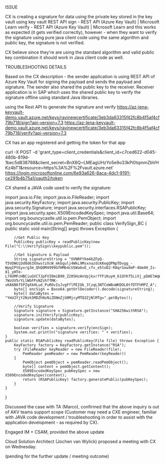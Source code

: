 ISSUE
 
CX is creating a signature for data using the private key stored in the key vault using key vault  REST API 
sign - REST API (Azure Key Vault) | Microsoft Learn
verify - REST API (Azure Key Vault) | Microsoft Learn
and this works as expected (it gets verified correctly), however - when they want to verify the signature using pure java client code using the same algorithm and public key, the signature is not verified.
 
CX believe since they're are using the standard algorithm and valid public key combination it should work in Java client code as well.
 
 
TROUBLESHOOTING DETAILS

Based on the CX description - the sender application is using REST API of Azure Key Vault for signing the payload and sends the payload and signature. The sender also shared the public key to the receiver.
Receiver application is in SAP which uses the shared public key to verify the signature offline using standard Java libraries.
 
using the Rest API to generate the signature and verify
https://az-lena-keyvault-demo.vault.azure.net/keys/ravinewcertificate/3eb3da63315f42fc8b4f5af4cf79b718/sign?api-version=7.3
https://az-lena-keyvault-demo.vault.azure.net/keys/ravinewcertificate/3eb3da63315f42fc8b4f5af4cf79b718/verify?api-version=7.3
 
CX has an app registered and getting the token for that app
 
curl -X POST -d 'grant_type=client_credentials&client_id=c7ced622-d045-480b-819d-1bec5d838788&client_secret=BnX8Q~LMEagUHzYo5e9o33kPi0tqmmZbVHKz4bT1&resource=https%3A%2F%2Fvault.azure.net' https://login.microsoftonline.com/6e93a626-8aca-4dc1-9191-ce291b4b75a1/oauth2/token
 
CX shared a JAVA code used to verify the signature:
 
import java.io.File;
import java.io.FileReader;
import java.security.KeyFactory;
import java.security.PublicKey;
import java.security.Signature;
import java.security.interfaces.RSAPublicKey;
import java.security.spec.X509EncodedKeySpec;
import java.util.Base64;
import org.bouncycastle.util.io.pem.PemObject;
import org.bouncycastle.util.io.pem.PemReader;
public class VerifySign_BC {
    public static void main(String[] args) throws Exception {
    
        //Get Public Key
        PublicKey publicKey = readPublicKey(new File("C:\\VerifySign\\keypublic.pem"));
        
        //Get Signature & Payload
        String signatureString = "OVNRFYkm4bZFpQ-T5VDWUiDd0d63XXwstzXcW_mkbgulj4WkL9MsxnazdcKKegQPNpTDvgg_-WpqIPtEyxrg3m_QhQ0M4999GfHMb4cUSWa6xE_cfv_e5toD2-R8qrSowXmP-4bm4H_Is-81_yHTe-L74UMFcHBCiuGVCTJpFVI0miB90_Z20SHzAnVpjkxr7fFiKuyH_61QYKf5LiVj_pDAElWqWP4YkFsa_NeOn4XNV0MOCb1EXp1rPM-7WzUV5rYLlWbFPsNZshffMK-vKA6B6f5PZqXkHLud_PuROvIoJvgFflPEIQk_3lzqL3NTCeW8uWKDOL0tfDTFhMPZ_A";    
        byte[] encSign = Base64.getUrlDecoder().decode(signatureString);
        byte[] dataBytes = "YmU2YjY2Nzk5MDZhNzNiZDNmZjU0MjcyMTQ3ZjNlMTg=".getBytes();

        //Verify Signature
        Signature signature = Signature.getInstance("SHA256withRSA");
        signature.initVerify(publicKey);
        signature.update(dataBytes);
        
        boolean verifies = signature.verify(encSign);
        System.out.println("signature verifies: " + verifies);
    }
    public static RSAPublicKey readPublicKey(File file) throws Exception {
        KeyFactory factory = KeyFactory.getInstance("RSA");
        try (FileReader keyReader = new FileReader(file);
            PemReader pemReader = new PemReader(keyReader)) 
        {
            PemObject pemObject = pemReader.readPemObject();
            byte[] content = pemObject.getContent();
            X509EncodedKeySpec pubKeySpec = new X509EncodedKeySpec(content);
            return (RSAPublicKey) factory.generatePublic(pubKeySpec);
        }
    }
}
 
Discussed the case with TA (Marco), confirmed that the above inquiry is out of AKV teams support scope
(Customer may need a CXE engineer, familiar with JAVA code development / troubleshooting in order to assist with the application development - as required by CX).
 
 
Engaged IM + CSAM, provided the above update
 
 
Cloud Solution Architect (Jochen van Wylick) proposed a meeting with CX on Wednesday.
 
(pending for the further update / meeting outcome)